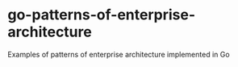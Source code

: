 # go-patterns-of-enterprise-architecture
Examples of patterns of enterprise architecture implemented in Go
